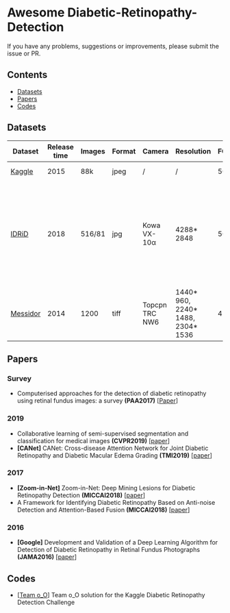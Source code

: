 # Awesome Diabetic-Retinopathy-Detection

If you have any problems, suggestions or improvements, please submit the issue or PR.

## Contents
* [Datasets](#datasets)
* [Papers](#papers)
* [Codes](#codes)

## Datasets

| Dataset                   | Release time     | Images |  Format   |  Camera  |  Resolution |  FOV  | Institudes | Tasks |
|---------------------------|------------------|--------|-----------|----------|-------------|-------|------------| ----- |
| [Kaggle](https://www.kaggle.com/c/diabetic-retinopathy-detection/) | 2015 | 88k | jpeg | / | / | 50 | EyePACS | DR grading |
| [IDRiD](https://ieee-dataport.org/open-access/indian-diabetic-retinopathy-image-dataset-idrid) | 2018 | 516/81 | jpg | Kowa VX-10α | 4288* 2848 | 50 | Center of Excellence in Signal and Image Processing | DR & DME grading / Typical DR lesions & optic disc annotation / Optic disc and fovea center location |
| [Messidor](http://www.adcis.net/en/third-party/messidor/) | 2014 | 1200 | tiff | Topcpn TRC NW6 | 1440* 960, 2240* 1488, 2304* 1536 | 45 | ADCIS | DR & DME grading |

## Papers
<!-- 
- <a name=""></a> title **(conference)** [[paper](cite)]
-->

### Survey
- <a name=""></a> Computerised approaches for the detection of diabetic retinopathy using retinal fundus images: a survey **(PAA2017)** [[Paper](https://link.springer.com/content/pdf/10.1007%2Fs10044-017-0630-y.pdf)]

### 2019

- <a name=""></a> Collaborative learning of semi-supervised segmentation and classification for medical images **(CVPR2019)** [[paper](http://openaccess.thecvf.com/content_CVPR_2019/papers/Zhou_Collaborative_Learning_of_Semi-Supervised_Segmentation_and_Classification_for_Medical_Images_CVPR_2019_paper.pdf)]
- <a name="CANet"></a> **[CANet]** CANet: Cross-disease Attention Network for Joint Diabetic Retinopathy and Diabetic Macular Edema Grading **(TMI2019)** [[paper](https://arxiv.org/abs/1911.01376)]


### 2017

- <a name="Zoom-in-Net"></a> **[Zoom-in-Net]** Zoom-in-Net: Deep Mining Lesions for Diabetic Retinopathy Detection **(MICCAI2018)** [[paper](https://arxiv.org/abs/1706.04372)]
- <a name=""></a> A Framework for Identifying Diabetic Retinopathy Based on Anti-noise Detection and Attention-Based Fusion **(MICCAI2018)** [[paper](https://link.springer.com/chapter/10.1007/978-3-030-00934-2_9)]


### 2016

- <a name="Google"></a> **[Google]** Development and Validation of a Deep Learning Algorithm for Detection of Diabetic Retinopathy in Retinal Fundus Photographs **(JAMA2016)** [[paper](https://jamanetwork.com/journals/jama/fullarticle/2588763)]


## Codes
- [[Team o_O](https://github.com/sveitser/kaggle_diabetic)] Team o_O solution for the Kaggle Diabetic Retinopathy Detection Challenge



